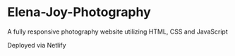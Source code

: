 # Elena-Joy-Photography
A fully responsive photography website utilizing HTML, CSS and JavaScript 

Deployed via Netlify
